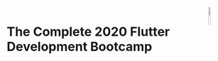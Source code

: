 <img src="https://cdn.svgporn.com/logos/flutter.svg" align="right" width="10%"/>

# The Complete 2020 Flutter Development Bootcamp

